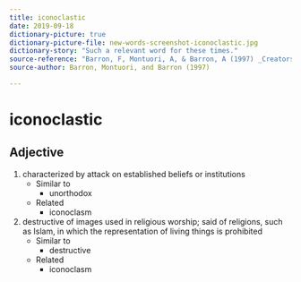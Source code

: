 ```yaml
---
title: iconoclastic
date: 2019-09-18
dictionary-picture: true
dictionary-picture-file: new-words-screenshot-iconoclastic.jpg
dictionary-story: "Such a relevant word for these times."
source-reference: "Barron, F, Montuori, A, & Barron, A (1997) _Creators on creating: Awakening and cultivating the imaginative mind_. New York: Pinguin Group"
source-author: Barron, Montuori, and Barron (1997)

---
```



# iconoclastic


## Adjective

1. characterized by attack on established beliefs or institutions
	- Similar to
		- unorthodox
	- Related
		- iconoclasm
2. destructive of images used in religious worship; said of religions, such as Islam, in which the representation of living things is prohibited
	- Similar to
		- destructive
	- Related
		- iconoclasm
